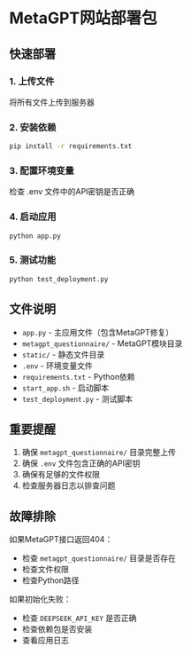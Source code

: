 # MetaGPT网站部署包

## 快速部署

### 1. 上传文件
将所有文件上传到服务器

### 2. 安装依赖
```bash
pip install -r requirements.txt
```

### 3. 配置环境变量
检查 .env 文件中的API密钥是否正确

### 4. 启动应用
```bash
python app.py
```

### 5. 测试功能
```bash
python test_deployment.py
```

## 文件说明

- `app.py` - 主应用文件（包含MetaGPT修复）
- `metagpt_questionnaire/` - MetaGPT模块目录
- `static/` - 静态文件目录
- `.env` - 环境变量文件
- `requirements.txt` - Python依赖
- `start_app.sh` - 启动脚本
- `test_deployment.py` - 测试脚本

## 重要提醒

1. 确保 `metagpt_questionnaire/` 目录完整上传
2. 确保 `.env` 文件包含正确的API密钥
3. 确保有足够的文件权限
4. 检查服务器日志以排查问题

## 故障排除

如果MetaGPT接口返回404：
- 检查 `metagpt_questionnaire/` 目录是否存在
- 检查文件权限
- 检查Python路径

如果初始化失败：
- 检查 `DEEPSEEK_API_KEY` 是否正确
- 检查依赖包是否安装
- 查看应用日志
